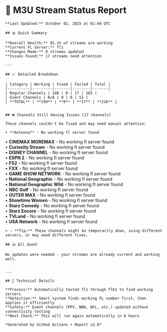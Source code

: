 # 🔧 M3U Stream Status Report
    
    **Last Updated:** October 02, 2025 at 01:49 UTC
    
    ## 📊 Quick Summary
    
    **Overall Health:** 92.1% of streams are working  
    **Current FL Server:** fl1  
    **Changes Made:** 0 streams updated  
    **Issues Found:** 17 streams need attention  
    
    ---
    
    ## 📈 Detailed Breakdown
    
    | Category | Working | Fixed | Failed | Total |
    |----------|---------|-------|--------|-------|
    | Regular Channels | 148 | 0 | 17 | 165 |
    | Event Channels | N/A | 0 | 0 | 51 |
    | **TOTAL** | **199** | **0** | **17** | **216** |
    
    
    ## ❌ Channels Still Having Issues (17 channels)
    
    These channels couldn't be fixed and may need manual attention:
    
    • **Antenna** - No working fl server found  
• **CINEMAX MOREMAX** - No working fl server found  
• **Curiosity Stream** - No working fl server found  
• **DISNEY CHANNEL** - No working fl server found  
• **ESPN 2** - No working fl server found  
• **FS2** - No working fl server found  
• **FXX** - No working fl server found  
• **GAME SHOW NETWORK** - No working fl server found  
• **National Geographic** - No working fl server found  
• **National Geographic Wild** - No working fl server found  
• **NBC Golf** - No working fl server found  
• **OUTER MAX** - No working fl server found  
• **Showtime Women** - No working fl server found  
• **Starz Comedy** - No working fl server found  
• **Starz Encore** - No working fl server found  
• **TVLand** - No working fl server found  
• **USA Network** - No working fl server found  

    > 💡 **Tip:** These channels might be temporarily down, using different servers, or may need different fixes.
    
    ## 👍 All Good!
    
    No updates were needed - your streams are already current and working well.
    
    
    ---
    
    ## 🔧 Technical Details
    
    **Process:** Automatically tested fl1 through fl61 to find working servers  
    **Detection:** Smart system finds working FL number first, then applies it efficiently  
    **Safety:** Event channels (PPV, NBA, NFL, etc.) updated without connectivity testing  
    **Next Check:** This will run again automatically in 6 hours  
    
    *Generated by GitHub Actions • Report v2.0*
    
